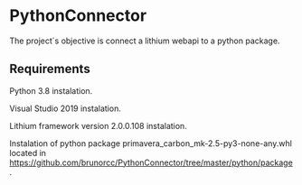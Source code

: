 # PythonConnector

The project´s objective is connect a lithium 
 webapi to a python package.
 
## Requirements
 
 Python 3.8 instalation.
 
 Visual Studio 2019 instalation.
 
 Lithium framework version 2.0.0.108 instalation.
 
 Instalation of python package primavera_carbon_mk-2.5-py3-none-any.whl located in https://github.com/brunorcc/PythonConnector/tree/master/python/package.

